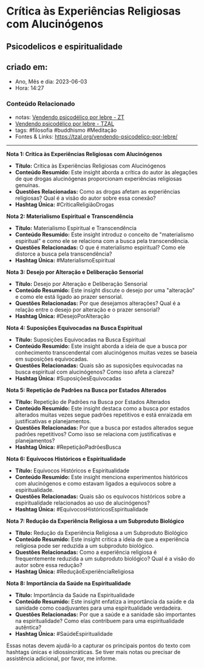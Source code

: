 # Crítica às Experiências Religiosas com Alucinógenos

## Psicodelicos e espiritualidade

## criado em: 
-  Ano, Mês e dia: 2023-06-03
- Hora: 14:27

### Conteúdo Relacionado
- notas: [Vendendo psicodélico por lebre - ZT](Vendendo%20psicodélico%20por%20lebre%20-%20ZT.md)
- [Vendendo psicodélico por lebre - TZAL](Vendendo%20psicodélico%20por%20lebre%20-%20TZAL.md)
- tags: #filosofia #buddhismo #Meditação
- Fontes & Links:  https://tzal.org/vendendo-psicodelico-por-lebre/
---

**Nota 1: Crítica às Experiências Religiosas com Alucinógenos**

- **Título:** Crítica às Experiências Religiosas com Alucinógenos
- **Conteúdo Resumido:** Este insight aborda a crítica do autor às alegações de que drogas alucinógenas proporcionam experiências religiosas genuínas.
- **Questões Relacionadas:** Como as drogas afetam as experiências religiosas? Qual é a visão do autor sobre essa conexão?
- **Hashtag Única:** #CríticaReligiãoDrogas

**Nota 2: Materialismo Espiritual e Transcendência**

- **Título:** Materialismo Espiritual e Transcendência
- **Conteúdo Resumido:** Este insight introduz o conceito de "materialismo espiritual" e como ele se relaciona com a busca pela transcendência.
- **Questões Relacionadas:** O que é materialismo espiritual? Como ele distorce a busca pela transcendência?
- **Hashtag Única:** #MaterialismoEspiritual

**Nota 3: Desejo por Alteração e Deliberação Sensorial**

- **Título:** Desejo por Alteração e Deliberação Sensorial
- **Conteúdo Resumido:** Este insight discute o desejo por uma "alteração" e como ele está ligado ao prazer sensorial.
- **Questões Relacionadas:** Por que desejamos alterações? Qual é a relação entre o desejo por alteração e o prazer sensorial?
- **Hashtag Única:** #DesejoPorAlteração

**Nota 4: Suposições Equivocadas na Busca Espiritual**

- **Título:** Suposições Equivocadas na Busca Espiritual
- **Conteúdo Resumido:** Este insight aborda a ideia de que a busca por conhecimento transcendental com alucinógenos muitas vezes se baseia em suposições equivocadas.
- **Questões Relacionadas:** Quais são as suposições equivocadas na busca espiritual com alucinógenos? Como isso afeta a clareza?
- **Hashtag Única:** #SuposiçõesEquivocadas

**Nota 5: Repetição de Padrões na Busca por Estados Alterados**

- **Título:** Repetição de Padrões na Busca por Estados Alterados
- **Conteúdo Resumido:** Este insight destaca como a busca por estados alterados muitas vezes segue padrões repetitivos e está enraizada em justificativas e planejamentos.
- **Questões Relacionadas:** Por que a busca por estados alterados segue padrões repetitivos? Como isso se relaciona com justificativas e planejamentos?
- **Hashtag Única:** #RepetiçãoPadrõesBusca

**Nota 6: Equívocos Históricos e Espiritualidade**

- **Título:** Equívocos Históricos e Espiritualidade
- **Conteúdo Resumido:** Este insight menciona experimentos históricos com alucinógenos e como estavam ligados a equívocos sobre a espiritualidade.
- **Questões Relacionadas:** Quais são os equívocos históricos sobre a espiritualidade relacionados ao uso de alucinógenos?
- **Hashtag Única:** #EquívocosHistóricosEspiritualidade

**Nota 7: Redução da Experiência Religiosa a um Subproduto Biológico**

- **Título:** Redução da Experiência Religiosa a um Subproduto Biológico
- **Conteúdo Resumido:** Este insight critica a ideia de que a experiência religiosa pode ser reduzida a um subproduto biológico.
- **Questões Relacionadas:** Como a experiência religiosa é frequentemente reduzida a um subproduto biológico? Qual é a visão do autor sobre essa redução?
- **Hashtag Única:** #ReduçãoExperiênciaReligiosa

**Nota 8: Importância da Saúde na Espiritualidade**

- **Título:** Importância da Saúde na Espiritualidade
- **Conteúdo Resumido:** Este insight enfatiza a importância da saúde e da sanidade como coadjuvantes para uma espiritualidade verdadeira.
- **Questões Relacionadas:** Por que a saúde e a sanidade são importantes na espiritualidade? Como elas contribuem para uma espiritualidade autêntica?
- **Hashtag Única:** #SaúdeEspiritualidade

Essas notas devem ajudá-lo a capturar os principais pontos do texto com hashtags únicas e idiossincráticas. Se tiver mais notas ou precisar de assistência adicional, por favor, me informe.